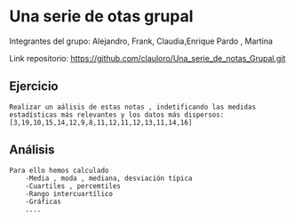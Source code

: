 # Una serie de otas grupal

Integrantes del grupo: Alejandro, Frank, Claudia,Enrique Pardo , Martina

Link repositorio: https://github.com/clauloro/Una_serie_de_notas_Grupal.git
## Ejercicio 
    Realizar un aálisis de estas notas , indetificando las medidas estadísticas más relevantes y los datos más dispersos:
    [3,19,10,15,14,12,9,8,11,12,11,12,13,11,14,16]
    
## Análisis

    Para ello hemos calculado
        -Media , moda , mediana, desviación típica
        -Cuartiles , percemtiles
        -Rango intercuartílico
        -Gráficas
        ....
        

 

